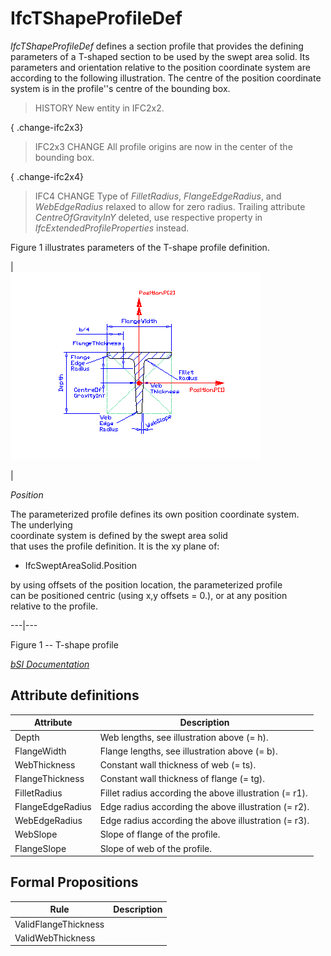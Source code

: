 IfcTShapeProfileDef
===================
_IfcTShapeProfileDef_ defines a section profile that provides the defining
parameters of a T-shaped section to be used by the swept area solid. Its
parameters and orientation relative to the position coordinate system are
according to the following illustration. The centre of the position coordinate
system is in the profile''s centre of the bounding box.  
  
> HISTORY  New entity in IFC2x2.  
  
{ .change-ifc2x3}  
> IFC2x3 CHANGE  All profile origins are now in the center of the bounding
> box.  
  
{ .change-ifc2x4}  
> IFC4 CHANGE  Type of _FilletRadius_, _FlangeEdgeRadius_, and _WebEdgeRadius_
> relaxed to allow for zero radius. Trailing attribute _CentreOfGravityInY_
> deleted, use respective property in _IfcExtendedProfileProperties_ instead.  
  
Figure 1 illustrates parameters of the T-shape profile definition.  
  
  
  
  
  
|  
![T-shape profile](../figures/ifctshapeprofiledef.gif)  
  
  
|  
  

_Position_  
  
The parameterized profile defines its own position coordinate system.  
The underlying  
coordinate system is defined by the swept area solid  
that uses the profile definition. It is the xy plane of:

  

  

  * IfcSweptAreaSolid.Position
  

  

by using offsets of the position location, the parameterized profile  
can be positioned centric (using x,y offsets = 0.), or at any position  
relative to the profile.

  
  
  
  
---|---  
  
  
  
  
  

Figure 1 -- T-shape profile  
  
  
  
[ _bSI
Documentation_](https://standards.buildingsmart.org/IFC/DEV/IFC4_2/FINAL/HTML/schema/ifcprofileresource/lexical/ifctshapeprofiledef.htm)


Attribute definitions
---------------------
| Attribute        | Description                                            |
|------------------|--------------------------------------------------------|
| Depth            | Web lengths, see illustration above (= h).             |
| FlangeWidth      | Flange lengths, see illustration above (= b).          |
| WebThickness     | Constant wall thickness of web (= ts).                 |
| FlangeThickness  | Constant wall thickness of flange (= tg).              |
| FilletRadius     | Fillet radius according the above illustration (= r1). |
| FlangeEdgeRadius | Edge radius according the above illustration (= r2).   |
| WebEdgeRadius    | Edge radius according the above illustration (= r3).   |
| WebSlope         | Slope of flange of the profile.                        |
| FlangeSlope      | Slope of web of the profile.                           |

Formal Propositions
-------------------
| Rule                 | Description   |
|----------------------|---------------|
| ValidFlangeThickness |               |
| ValidWebThickness    |               |

